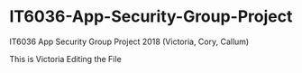 # IT6036-App-Security-Group-Project
IT6036 App Security Group Project 2018 (Victoria, Cory, Callum)

This is Victoria Editing the File
